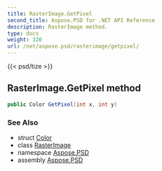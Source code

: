 ```yaml
---
title: RasterImage.GetPixel
second_title: Aspose.PSD for .NET API Reference
description: RasterImage method. 
type: docs
weight: 320
url: /net/aspose.psd/rasterimage/getpixel/
---
```

{{< psd/tize >}}
## RasterImage.GetPixel method

```csharp
public Color GetPixel(int x, int y)
```

### See Also

* struct [Color](../../color/)
* class [RasterImage](../)
* namespace [Aspose.PSD](../../rasterimage/)
* assembly [Aspose.PSD](../../../)


